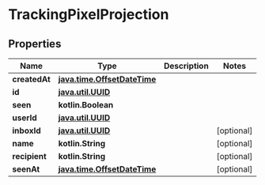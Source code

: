 
# TrackingPixelProjection

## Properties
Name | Type | Description | Notes
------------ | ------------- | ------------- | -------------
**createdAt** | [**java.time.OffsetDateTime**](java.time.OffsetDateTime) |  | 
**id** | [**java.util.UUID**](java.util.UUID) |  | 
**seen** | **kotlin.Boolean** |  | 
**userId** | [**java.util.UUID**](java.util.UUID) |  | 
**inboxId** | [**java.util.UUID**](java.util.UUID) |  |  [optional]
**name** | **kotlin.String** |  |  [optional]
**recipient** | **kotlin.String** |  |  [optional]
**seenAt** | [**java.time.OffsetDateTime**](java.time.OffsetDateTime) |  |  [optional]



